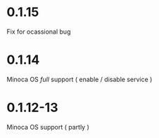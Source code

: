 # 0.1.15

Fix for ocassional bug

# 0.1.14

Minoca OS *full* support ( enable / disable service )

# 0.1.12-13

Minoca OS support ( partly )

